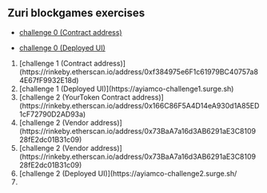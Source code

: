 ## Zuri blockgames exercises

- [challenge 0 (Contract address)](https://rinkeby.etherscan.io/address/0xD3FFaA787FE557342b50600132f0Ac676837daB7)

- [challenge 0 (Deployed UI)](http://ayiamco-nft.surge.sh/)
<ol>
  <li>[challenge 1 (Contract address)](https://rinkeby.etherscan.io/address/0xf384975e6F1c61979BC40757a84E67fF9932E18d)</li>
  <li>[challenge 1 (Deployed UI)](https://ayiamco-challenge1.surge.sh)</li>
  <li>[challenge 2 (YourToken Contract address)](https://rinkeby.etherscan.io/address/0x166C86F5A4D14eA930d1A85ED1cF72790D2AD93a)</li>
  <li>[challenge 2 (Vendor address)](https://rinkeby.etherscan.io/address/0x73BaA7a16d3AB6291aE3C810928fE2dc01B31c09)</li>
  <li>[challenge 2 (Vendor address)](https://rinkeby.etherscan.io/address/0x73BaA7a16d3AB6291aE3C810928fE2dc01B31c09)</li>
  <li>[challenge 2 (Deployed UI)](https://ayiamco-challenge2.surge.sh/</li>
  <li></li>
</ol>
